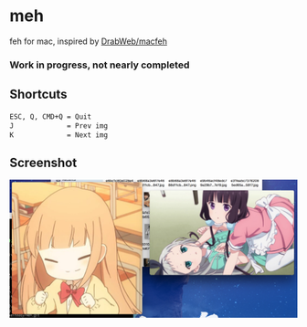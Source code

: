 # meh
feh for mac, inspired by [DrabWeb/macfeh](https://github.com/DrabWeb/macfeh)

### Work in progress, not nearly completed

## Shortcuts
```
ESC, Q, CMD+Q = Quit
J             = Prev img
K             = Next img
```

## Screenshot

![screenshot](https://raw.githubusercontent.com/takeiteasy/meh/master/screenshot.png)
